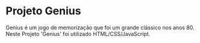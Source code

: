 # Projeto Genius
Genius é um jogo de memorização que foi um grande clássico nos anos 80.
Neste Projeto 'Genius' foi utilizado HTML/CSS/JavaScript. 


